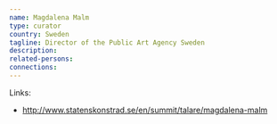 ```yaml
---
name: Magdalena Malm
type: curator
country: Sweden
tagline: Director of the Public Art Agency Sweden
description:
related-persons:
connections:
---
```

Links:
* <http://www.statenskonstrad.se/en/summit/talare/magdalena-malm>
